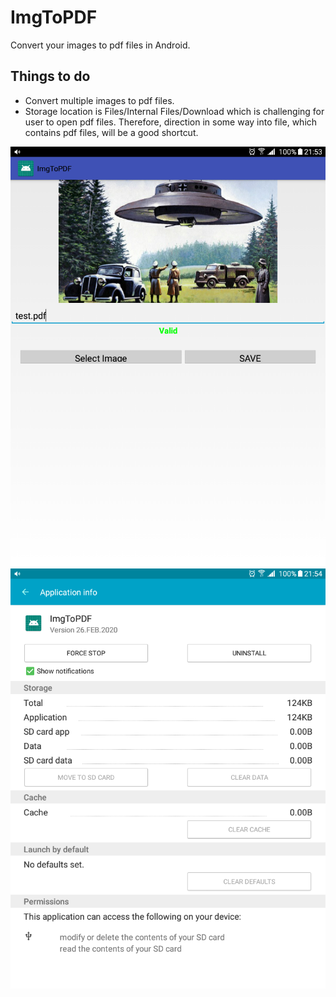 # ImgToPDF
Convert your images to pdf files in Android.

## Things to do

- Convert multiple images to pdf files.
- Storage location is Files/Internal Files/Download which is challenging for user to open pdf files. Therefore, direction in some way into file, which contains pdf files, will be a good shortcut.

![Screenshot](Screenshot_2020-02-26-21-53-54.png)
![Screenshot](Screenshot_2020-02-26-21-54-34.png)
